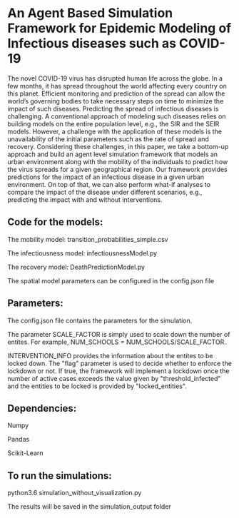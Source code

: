 # An Agent Based Simulation Framework for Epidemic Modeling of Infectious diseases such as COVID-19

The novel COVID-19 virus has disrupted human life across the globe. In a few months, it has spread throughout the world affecting every country on this planet. Efficient monitoring and prediction of the spread can allow the world’s governing bodies to take necessary steps on time to minimize the impact of such diseases. Predicting the spread of infectious diseases is challenging. A conventional approach of modeling such diseases relies on building models on the entire population level, e.g., the SIR and the SEIR models. However, a challenge with the application of these models is the unavailability of the initial parameters such as the rate of spread and recovery. Considering these challenges, in this paper, we take a bottom-up approach and build an agent level simulation framework that models an urban environment along with the mobility of the individuals to predict how the virus spreads for a given geographical region. Our framework provides predictions for the impact of an infectious disease in a given urban environment. On top of that, we can also perform what-if analyses to compare the impact of the disease under different scenarios, e.g., predicting the impact with and without interventions.

## Code for the models:

The mobility model: transition_probabilities_simple.csv

The infectiousness model: infectiousnessModel.py

The recovery model: DeathPredictionModel.py

The spatial model parameters can be configured in the config.json file


## Parameters:

The config.json file contains the parameters for the simulation.

The parameter SCALE_FACTOR is simply used to scale down the number of entites. For example, NUM_SCHOOLS = NUM_SCHOOLS/SCALE_FACTOR.

INTERVENTION_INFO provides the information about the entites to be locked down. The "flag" parameter is used to decide whether to enforce the lockdown or not. If true, the framework will implement a lockdown once the number of active cases exceeds the value given by "threshold_infected" and the entities to be locked is provided by "locked_entities".


## Dependencies:

Numpy

Pandas

Scikit-Learn


## To run the simulations: 

python3.6 simulation_without_visualization.py

The results will be saved in the simulation_output folder
